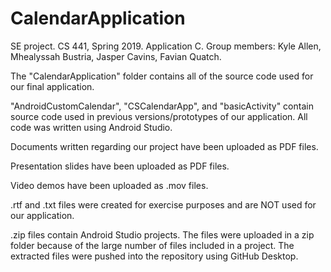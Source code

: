 # CalendarApplication
SE project. CS 441, Spring 2019. Application C.
Group members: Kyle Allen, Mhealyssah Bustria, Jasper Cavins, Favian Quatch.

The "CalendarApplication" folder contains all of the source code used for our final application.

"AndroidCustomCalendar", "CSCalendarApp", and "basicActivity" contain source code used in
previous versions/prototypes of our application.
All code was written using Android Studio.


Documents written regarding our project have been uploaded as PDF files.

Presentation slides have been uploaded as PDF files.

Video demos have been uploaded as .mov files.


.rtf and .txt files were created for exercise purposes and are NOT used for our application.

.zip files contain Android Studio projects.
The files were uploaded in a zip folder because of the large number of files included in a project.
The extracted files were pushed into the repository using GitHub Desktop.
